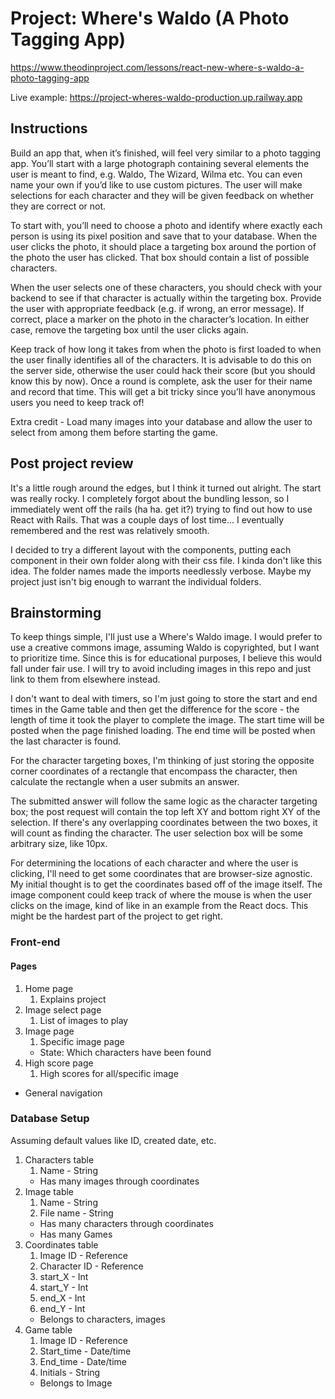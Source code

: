 # Project: Where's Waldo (A Photo Tagging App)

https://www.theodinproject.com/lessons/react-new-where-s-waldo-a-photo-tagging-app

Live example: https://project-wheres-waldo-production.up.railway.app

## Instructions

Build an app that, when it’s finished, will feel very similar to a photo tagging app. You’ll start with a large photograph containing several elements the user is meant to find, e.g. Waldo, The Wizard, Wilma etc. You can even name your own if you’d like to use custom pictures. The user will make selections for each character and they will be given feedback on whether they are correct or not.

To start with, you’ll need to choose a photo and identify where exactly each person is using its pixel position and save that to your database. When the user clicks the photo, it should place a targeting box around the portion of the photo the user has clicked. That box should contain a list of possible characters.

When the user selects one of these characters, you should check with your backend to see if that character is actually within the targeting box. Provide the user with appropriate feedback (e.g. if wrong, an error message). If correct, place a marker on the photo in the character’s location. In either case, remove the targeting box until the user clicks again.

Keep track of how long it takes from when the photo is first loaded to when the user finally identifies all of the characters. It is advisable to do this on the server side, otherwise the user could hack their score (but you should know this by now). Once a round is complete, ask the user for their name and record that time. This will get a bit tricky since you’ll have anonymous users you need to keep track of!

Extra credit - Load many images into your database and allow the user to select from among them before starting the game.

## Post project review

It's a little rough around the edges, but I think it turned out alright. The start was really rocky. I completely forgot about the bundling lesson, so I immediately went off the rails (ha ha. get it?) trying to find out how to use React with Rails. That was a couple days of lost time... I eventually remembered and the rest was relatively smooth.

I decided to try a different layout with the components, putting each component in their own folder along with their css file. I kinda don't like this idea. The folder names made the imports needlessly verbose. Maybe my project just isn't big enough to warrant the individual folders.

## Brainstorming

To keep things simple, I'll just use a Where's Waldo image. I would prefer to use a creative commons image, assuming Waldo is copyrighted, but I want to prioritize time. Since this is for educational purposes, I believe this would fall under fair use. I will try to avoid including images in this repo and just link to them from elsewhere instead.

I don't want to deal with timers, so I'm just going to store the start and end times in the Game table and then get the difference for the score - the length of time it took the player to complete the image. The start time will be posted when the page finished loading. The end time will be posted when the last character is found.

For the character targeting boxes, I'm thinking of just storing the opposite corner coordinates of a rectangle that encompass the character, then calculate the rectangle when a user submits an answer.

The submitted answer will follow the same logic as the character targeting box; the post request will contain the top left XY and bottom right XY of the selection. If there's any overlapping coordinates between the two boxes, it will count as finding the character. The user selection box will be some arbitrary size, like 10px.

For determining the locations of each character and where the user is clicking, I'll need to get some coordinates that are browser-size agnostic. My initial thought is to get the coordinates based off of the image itself. The image component could keep track of where the mouse is when the user clicks on the image, kind of like in an example from the React docs. This might be the hardest part of the project to get right.

### Front-end

#### Pages

1. Home page
    1. Explains project
1. Image select page
    1. List of images to play
1. Image page
    1. Specific image page
    - State: Which characters have been found
1. High score page
    1. High scores for all/specific image

- General navigation

### Database Setup

Assuming default values like ID, created date, etc.

1. Characters table
    1. Name - String
    - Has many images through coordinates
1. Image table
    1. Name - String
    1. File name - String
    - Has many characters through coordinates
    - Has many Games
1. Coordinates table
    1. Image ID - Reference
    1. Character ID - Reference
    1. start_X - Int
    1. start_Y - Int
    1. end_X - Int
    1. end_Y - Int
    - Belongs to characters, images
1. Game table
    1. Image ID - Reference
    1. Start_time - Date/time
    1. End_time - Date/time
    1. Initials - String
    - Belongs to Image
